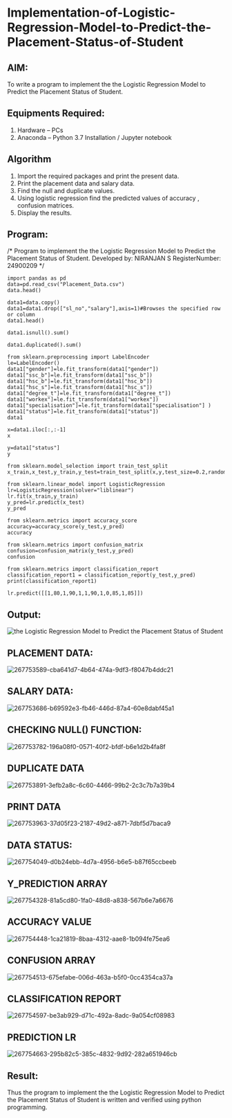 # Implementation-of-Logistic-Regression-Model-to-Predict-the-Placement-Status-of-Student

## AIM:
To write a program to implement the the Logistic Regression Model to Predict the Placement Status of Student.

## Equipments Required:
1. Hardware – PCs
2. Anaconda – Python 3.7 Installation / Jupyter notebook

## Algorithm
1. Import the required packages and print the present data.
2. Print the placement data and salary data.
3. Find the null and duplicate values.
4. Using logistic regression find the predicted values of accuracy , confusion matrices.
5. Display the results.

## Program:

/*
Program to implement the the Logistic Regression Model to Predict the Placement Status of Student.
Developed by: NIRANJAN S
RegisterNumber:  24900209
*/
```
import pandas as pd
data=pd.read_csv("Placement_Data.csv")
data.head()

data1=data.copy()
data1=data1.drop(["sl_no","salary"],axis=1)#Browses the specified row or column
data1.head()

data1.isnull().sum()

data1.duplicated().sum()

from sklearn.preprocessing import LabelEncoder
le=LabelEncoder()
data1["gender"]=le.fit_transform(data1["gender"])
data1["ssc_b"]=le.fit_transform(data1["ssc_b"])
data1["hsc_b"]=le.fit_transform(data1["hsc_b"])
data1["hsc_s"]=le.fit_transform(data1["hsc_s"])
data1["degree_t"]=le.fit_transform(data1["degree_t"])
data1["workex"]=le.fit_transform(data1["workex"])
data1["specialisation"]=le.fit_transform(data1["specialisation"] )     
data1["status"]=le.fit_transform(data1["status"])       
data1 

x=data1.iloc[:,:-1]
x

y=data1["status"]
y

from sklearn.model_selection import train_test_split
x_train,x_test,y_train,y_test=train_test_split(x,y,test_size=0.2,random_state=0)

from sklearn.linear_model import LogisticRegression
lr=LogisticRegression(solver="liblinear")
lr.fit(x_train,y_train)
y_pred=lr.predict(x_test)
y_pred

from sklearn.metrics import accuracy_score
accuracy=accuracy_score(y_test,y_pred)
accuracy

from sklearn.metrics import confusion_matrix
confusion=confusion_matrix(y_test,y_pred)
confusion

from sklearn.metrics import classification_report
classification_report1 = classification_report(y_test,y_pred)
print(classification_report1)

lr.predict([[1,80,1,90,1,1,90,1,0,85,1,85]])
```

## Output:
![the Logistic Regression Model to Predict the Placement Status of Student](sam.png)
## PLACEMENT DATA:
![267753589-cba641d7-4b64-474a-9df3-f8047b4ddc21](https://github.com/user-attachments/assets/5d9d747f-3a63-43ed-beb2-13fecac183c3)
## SALARY DATA:
![267753686-b69592e3-fb46-446d-87a4-60e8dabf45a1](https://github.com/user-attachments/assets/c9b58d02-674e-44b8-b72b-7d610bddada1)

## CHECKING NULL() FUNCTION:
![267753782-196a08f0-0571-40f2-bfdf-b6e1d2b4fa8f](https://github.com/user-attachments/assets/700b4ff1-8fe4-4eb5-9e45-4d500dde902b)
## DUPLICATE DATA
![267753891-3efb2a8c-6c60-4466-99b2-2c3c7b7a39b4](https://github.com/user-attachments/assets/7ed55b95-6e59-4ac2-9cb8-ee97b1c18486)
## PRINT DATA
![267753963-37d05f23-2187-49d2-a871-7dbf5d7baca9](https://github.com/user-attachments/assets/b58bd481-af09-428f-b8d4-9bf61a88ffab)

## DATA STATUS:
![267754049-d0b24ebb-4d7a-4956-b6e5-b87f65ccbeeb](https://github.com/user-attachments/assets/059d17f5-45ad-4eba-91b9-73d2a9c35fd0)

## Y_PREDICTION ARRAY
![267754328-81a5cd80-1fa0-48d8-a838-567b6e7a6676](https://github.com/user-attachments/assets/21daa568-d76b-4f3e-a42e-9e300d45e21a)

## ACCURACY VALUE
![267754448-1ca21819-8baa-4312-aae8-1b094fe75ea6](https://github.com/user-attachments/assets/708df026-d450-466a-9111-5c8fe43c5c8a)

## CONFUSION ARRAY
![267754513-675efabe-006d-463a-b5f0-0cc4354ca37a](https://github.com/user-attachments/assets/d799992e-8002-4dc2-b279-f0e17f50961b)

## CLASSIFICATION REPORT
![267754597-be3ab929-d71c-492a-8adc-9a054cf08983](https://github.com/user-attachments/assets/59ee93c6-5456-40db-83a0-af814e9fb9d7)


## PREDICTION LR
![267754663-295b82c5-385c-4832-9d92-282a651946cb](https://github.com/user-attachments/assets/6abb2f4d-3e8b-4b35-a2bf-e3a9e0e07705)

## Result:
Thus the program to implement the the Logistic Regression Model to Predict the Placement Status of Student is written and verified using python programming.
